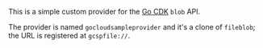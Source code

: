 This is a simple custom provider for the [Go
CDK](https://github.com/google/go-cloud) `blob` API.

The provider is named `gocloudsampleprovider` and it's a clone of `fileblob`;
the URL is registered at `gcspfile://`.


